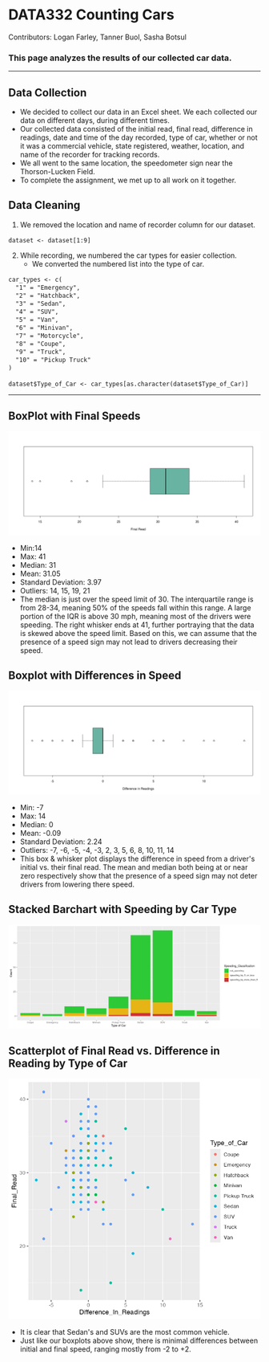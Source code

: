 # DATA332 Counting Cars
<p> Contributors: Logan Farley, Tanner Buol, Sasha Botsul</p>

### This page analyzes the results of our collected car data. 

---
## Data Collection
- We decided to collect our data in an Excel sheet. We each collected our data on different days, during different times.
- Our collected data consisted of the initial read, final read, difference in readings, date and time of the day recorded, type of car, whether or not it was a commercial vehicle, state registered, weather, location, and name of the recorder for tracking records.
- We all went to the same location, the speedometer sign near the Thorson-Lucken Field.
- To complete the assignment, we met up to all work on it together. 

## Data Cleaning
1.  We removed the location and name of recorder column for our dataset.
```
dataset <- dataset[1:9]
```
2. While recording, we numbered the car types for easier collection.
   - We converted the numbered list into the type of car.
```
car_types <- c(
  "1" = "Emergency",
  "2" = "Hatchback",
  "3" = "Sedan",
  "4" = "SUV",
  "5" = "Van",
  "6" = "Minivan",
  "7" = "Motorcycle",
  "8" = "Coupe",
  "9" = "Truck",
  "10" = "Pickup Truck"
)

dataset$Type_of_Car <- car_types[as.character(dataset$Type_of_Car)]
```

---
## BoxPlot with Final Speeds
<img src= 'Images/final_read_box.png'>

- Min:14
- Max: 41
- Median: 31
- Mean: 31.05
- Standard Deviation: 3.97
- Outliers: 14, 15, 19, 21
- The median is just over the speed limit of 30. The interquartile range is from 28-34, meaning 50% of the speeds fall within this range. A large portion of the IQR is above 30 mph, meaning most of the drivers were speeding. The right whisker ends at 41, further portraying that the data is skewed above the speed limit. Based on this, we can assume that the presence of a speed sign may not lead to drivers decreasing their speed.
  
## Boxplot with Differences in Speed
<img src= 'Images/difference_boxplot.png'>

- Min: -7
- Max: 14
- Median: 0
- Mean: -0.09
- Standard Deviation: 2.24
- Outliers: -7, -6, -5, -4, -3, 2, 3, 5, 6, 8, 10, 11, 14
- This box & whisker plot displays the difference in speed from a driver's initial vs. their final read. The mean and median both being at or near zero respectively show that the presence of a speed sign may not deter drivers from lowering there speed.

## Stacked Barchart with Speeding by Car Type
<img src= 'Images/speeding_by_car.png'>

## Scatterplot of Final Read vs. Difference in Reading by Type of Car
<img src= 'Images/scatterplot.png'>

- It is clear that Sedan's and SUVs are the most common vehicle.
- Just like our boxplots above show, there is minimal differences between initial and final speed, ranging mostly from -2 to +2. 



